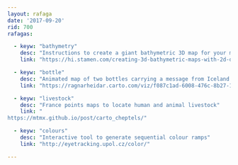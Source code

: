 ```yaml
---
layout: rafaga
date: '2017-09-20'
rid: 700
rafagas:

  - keyw: "bathymetry"
    desc: "Instructions to create a giant bathymetric 3D map for your meeting room"
    link: "https://hi.stamen.com/creating-3d-bathymetric-maps-with-2d-data-d29004694044"

  - keyw: "bottle"
    desc: "Animated map of two bottles carrying a message from Iceland shores"
    link: "https://ragnarheidar.carto.com/viz/f087c1ad-6008-476c-8b27-14230649dcee/public_map"

  - keyw: "livestock"
    desc: "France points maps to locate human and animal livestock"
    link: "
https://mtmx.github.io/post/carto_cheptels/"

  - keyw: "colours"
    desc: "Interactive tool to generate sequential colour ramps"
    link: "http://eyetracking.upol.cz/color/"

---
```


